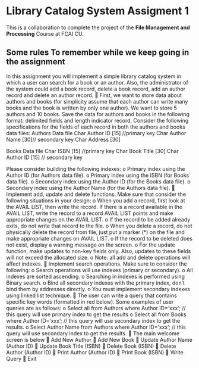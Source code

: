 # Library Catalog System Assigment 1
This is a collaboration to complete the project of the **File Management and Processing** Course at FCAI CU.

## Some rules To remember while we keep going in the assignment
In this assignment you will implement a simple library catalog system in which a user can
search for a book or an author. Also, the administrator of the system could add a book
record, delete a book record, add an author record and delete an author record.
 First, we want to store data about authors and books (for simplicity assume that each author
can write many books and the book is written by only one author).
We want to store 5 authors and 10 books.
Save the data for authors and books in the following format: delimited fields and length
indicator record.
 Consider the following specifications for the fields of each record in both the authors and
books data files:
Authors Data file
Char Author ID [15] //primary key
Char Author Name [30]// secondary key
Char Address [30] 

Books Data file
Char ISBN [15] //primary key
Char Book Title [30]
Char Author ID [15] // secondary key

Please consider building the following indexes:
o Primary index using the Author ID (for Authors data file).
o Primary index using the ISBN (for Books data file).
o Secondary index using the Author ID (for the Books data file).
o Secondary index using the Author Name (for the Authors data file).
 Implement add, update and delete functions. Make sure that consider the following situations
in your design:
o When you add a record, first look at the AVAIL LIST, then write the record. If there
is a record available in the AVAIL LIST, write the record to a record AVAIL LIST
points and make appropriate changes on the AVAIL LIST.
o If the record to be added already exits, do not write that record to the file.
o When you delete a record, do not physically delete the record from file, just put a
marker (*) on the file and make appropriate changes on AVAIL LIST.
o If the record to be deleted does not exist, display a warning message on the screen.
o For the update function, make updates to non-key fields only. Also, updates to these
fields will not exceed the allocated size.
o Note: all add and delete operations will affect indexes.
 Implement search operations. Make sure to consider the following:
o Search operations will use indexes (primary or secondary).
o All indexes are sorted ascending.
o Searching in indexes is performed using Binary search.
o Bind all secondary indexes with the primary index, don’t bind them by addresses
directly.
o You must implement secondary indexes using linked list technique.
 The user can write a query that contains specific key words (formatted in red below). Some
examples of user queries are as follows:
o Select all from Authors where Author ID=’xxx’; // this query will use primary index to get the
results
o Select all from Books where Author ID=’xxx’; // this query will use secondary index to get the
results.
o Select Author Name from Authors where Author ID=’xxx’; // this query will use secondary
index to get the results.
 The main welcome screen is below
 Add New Author
 Add New Book
 Update Author Name (Author ID)
 Update Book Title (ISBN)
 Delete Book (ISBN)
 Delete Author (Author ID)
 Print Author (Author ID)
 Print Book (ISBN)
 Write Query
 Exit
